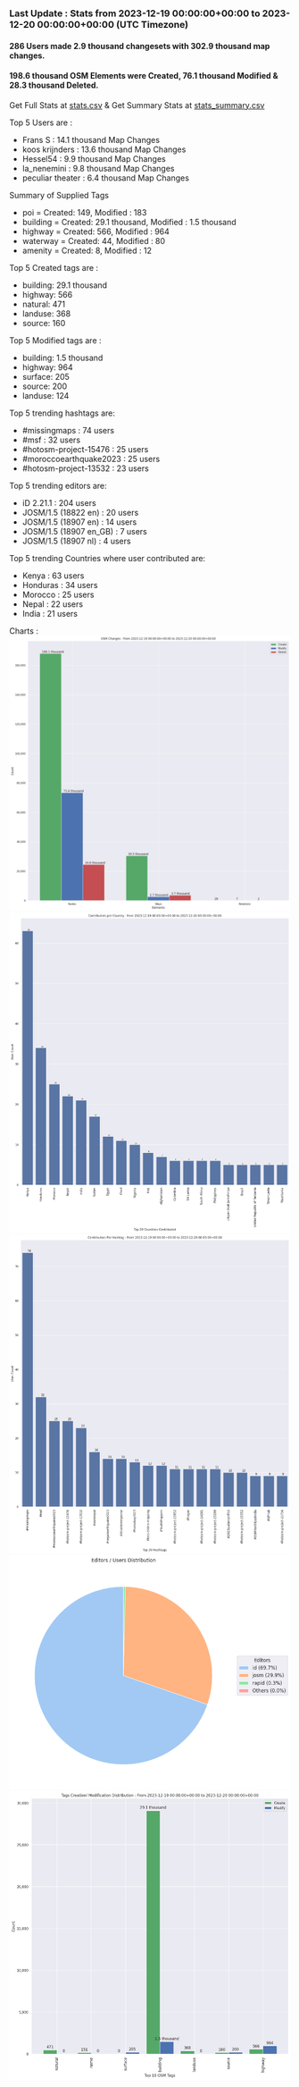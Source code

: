 ### Last Update : Stats from 2023-12-19 00:00:00+00:00 to 2023-12-20 00:00:00+00:00 (UTC Timezone)

#### 286 Users made 2.9 thousand changesets with 302.9 thousand map changes.
#### 198.6 thousand OSM Elements were Created, 76.1 thousand Modified & 28.3 thousand Deleted.
Get Full Stats at [stats.csv](/stats/hotosm/Daily/stats.csv)
 & Get Summary Stats at [stats_summary.csv](/stats/hotosm/Daily/stats_summary.csv)

Top 5 Users are : 
- Frans S : 14.1 thousand Map Changes
- koos krijnders : 13.6 thousand Map Changes
- Hessel54 : 9.9 thousand Map Changes
- la_nenemini : 9.8 thousand Map Changes
- peculiar theater : 6.4 thousand Map Changes

Summary of Supplied Tags
- poi = Created: 149, Modified : 183
- building = Created: 29.1 thousand, Modified : 1.5 thousand
- highway = Created: 566, Modified : 964
- waterway = Created: 44, Modified : 80
- amenity = Created: 8, Modified : 12


Top 5 Created tags are :
- building: 29.1 thousand
- highway: 566
- natural: 471
- landuse: 368
- source: 160


Top 5 Modified tags are :
- building: 1.5 thousand
- highway: 964
- surface: 205
- source: 200
- landuse: 124


Top 5 trending hashtags are:
- #missingmaps : 74 users
- #msf : 32 users
- #hotosm-project-15476 : 25 users
- #moroccoearthquake2023 : 25 users
- #hotosm-project-13532 : 23 users


Top 5 trending editors are:
- iD 2.21.1 : 204 users
- JOSM/1.5 (18822 en) : 20 users
- JOSM/1.5 (18907 en) : 14 users
- JOSM/1.5 (18907 en_GB) : 7 users
- JOSM/1.5 (18907 nl) : 4 users


Top 5 trending Countries where user contributed are:
- Kenya : 63 users
- Honduras : 34 users
- Morocco : 25 users
- Nepal : 22 users
- India : 21 users


 Charts : 
![Alt text](./stats_osm_changes.png) 
![Alt text](./stats_users_per_country.png) 
![Alt text](./stats_users_per_hashtag.png) 
![Alt text](./stats_editors_pie_chart.png) 
![Alt text](./stats_tags.png) 
